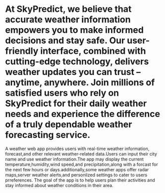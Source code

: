 # At SkyPredict, we believe that accurate weather information empowers you to make informed decisions and stay safe. Our user-friendly interface, combined with cutting-edge technology, delivers weather updates you can trust – anytime, anywhere. Join millions of satisfied users who rely on SkyPredict for their daily weather needs and experience the difference of a truly dependable weather forecasting service.

A weather web app provides users with real-time weather information, forecast,and other relevant weather-related data.Users can input their city name and use weather information.The app may display the current temperature,humidity,wind speed,and precipitation,along with a forcast for the next few hours or days.additionally,some weather apps offer radar maps,server weather alerts,and personlized settings to cater to users prreferences. The goal of the app is to help users plan their activities and stay informed about weather conditions in their area.
